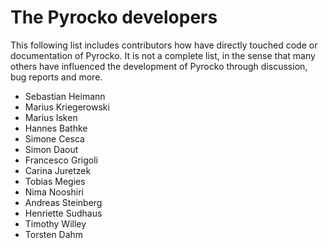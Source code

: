# The Pyrocko developers

This following list includes contributors how have directly touched code or documentation of Pyrocko. 
It is not a complete list, in the sense that many others have influenced the development of Pyrocko through discussion, bug reports and more.

* Sebastian Heimann
* Marius Kriegerowski
* Marius Isken
* Hannes Bathke
* Simone Cesca
* Simon Daout
* Francesco Grigoli
* Carina Juretzek
* Tobias Megies
* Nima Nooshiri
* Andreas Steinberg
* Henriette Sudhaus
* Timothy Willey
* Torsten Dahm
